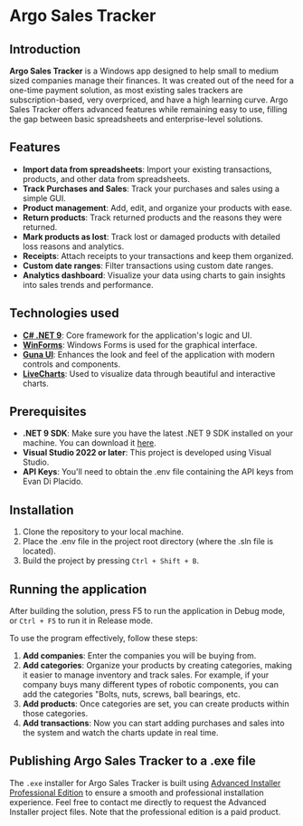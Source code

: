 # Argo Sales Tracker

## Introduction
**Argo Sales Tracker** is a Windows app designed to help small to medium sized companies manage their finances. It was created out of the need for a one-time payment solution, as most existing sales trackers are subscription-based, very overpriced, and have a high learning curve. Argo Sales Tracker offers advanced features while remaining easy to use, filling the gap between basic spreadsheets and enterprise-level solutions.

## Features
- **Import data from spreadsheets**: Import your existing transactions, products, and other data from spreadsheets.
- **Track Purchases and Sales**: Track your purchases and sales using a simple GUI.
- **Product management**: Add, edit, and organize your products with ease.
- **Return products**: Track returned products and the reasons they were returned.
- **Mark products as lost**: Track lost or damaged products with detailed loss reasons and analytics.
- **Receipts**: Attach receipts to your transactions and keep them organized.
- **Custom date ranges**: Filter transactions using custom date ranges.
- **Analytics dashboard**: Visualize your data using charts to gain insights into sales trends and performance.

## Technologies used
- **[C# .NET 9](https://dotnet.microsoft.com/en-us/)**: Core framework for the application's logic and UI.
- **[WinForms](https://learn.microsoft.com/en-us/dotnet/desktop/winforms/)**: Windows Forms is used for the graphical interface.
- **[Guna UI](https://gunaui.com/products/ui-winforms/)**: Enhances the look and feel of the application with modern controls and components.
- **[LiveCharts](https://livecharts.dev/)**: Used to visualize data through beautiful and interactive charts.

## Prerequisites
- **.NET 9 SDK**: Make sure you have the latest .NET 9 SDK installed on your machine. You can download it [here](https://dotnet.microsoft.com/en-us/download/dotnet/9.0).
- **Visual Studio 2022 or later**: This project is developed using Visual Studio.
- **API Keys**: You'll need to obtain the .env file containing the API keys from Evan Di Placido.

## Installation
1. Clone the repository to your local machine.
2. Place the .env file in the project root directory (where the .sln file is located).
3. Build the project by pressing `Ctrl + Shift + B`.

## Running the application
After building the solution, press F5 to run the application in Debug mode, or `Ctrl + F5` to run it in Release mode.

To use the program effectively, follow these steps:

1. **Add companies**: Enter the companies you will be buying from.
2. **Add categories**: Organize your products by creating categories, making it easier to manage inventory and track sales. For example, if your company buys many different types of robotic components, you can add the categories "Bolts, nuts, screws, ball bearings, etc.
3. **Add products**: Once categories are set, you can create products within those categories.
4. **Add transactions**: Now you can start adding purchases and sales into the system and watch the charts update in real time.

## Publishing Argo Sales Tracker to a .exe file
The `.exe` installer for Argo Sales Tracker is built using [Advanced Installer Professional Edition](https://www.advancedinstaller.com/) to ensure a smooth and professional installation experience.
Feel free to contact me directly to request the Advanced Installer project files. Note that the professional edition is a paid product.
